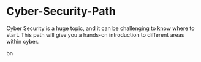 # Cyber-Security-Path
Cyber Security is a huge topic, and it can be challenging to know where to start. This path will give you a hands-on introduction to different areas within cyber.

bn
